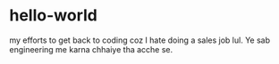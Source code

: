 # hello-world
my efforts to get back to coding coz I hate doing a sales job lul.
Ye sab engineering me karna chhaiye tha acche se.
